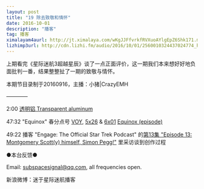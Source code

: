 ```yaml
---
layout: post
title: "19 除去致敬和情怀"
date: 2016-10-01
description: "播客"
tag: 播客 
ximalayam4aurl: http://jt.ximalaya.com/wKgJJFfvrkfRVXuoAYlgEpZ6Shk171.m4a?channel=rss&album_id=3135361&track_id=22490749&uid=6418191&jt=http://audio.xmcdn.com/group17/M00/49/77/wKgJJFfvrkfRVXuoAYlgEpZ6Shk171.m4a
lizhimp3url: http://cdn.lizhi.fm/audio/2016/10/01/2560010324437024774_hd.mp3
---   
```


上期看完《星际迷航3超越星辰》谈了一点正面评价，这一期我们本来想好好地负面批判一番，结果整整扯了一期的致敬与情怀。

本期节目录制于20160916，主播：小猪\|CrazyEMH

————

2:00 [透明铝 Transparent aluminum](http://memory-alpha.wikia.com/wiki/Transparent_aluminum)

47:32 &quot;Equinox&quot; 春分点号 [VOY](http://memory-alpha.wikia.com/wiki/VOY), [5x26](http://memory-alpha.wikia.com/wiki/VOY_Season_5) &amp; [6x01](http://memory-alpha.wikia.com/wiki/VOY_Season_6) [Equinox (episode)](http://memory-alpha.wikia.com/wiki/Equinox_(episode))

49:22 播客 &quot;Engage: The Official Star Trek Podcast&quot; 的[第13集 &quot;Episode 13: Montgomery Scott(y) himself, Simon Pegg!&quot;](http://www1.play.it/audio/engage-the-official-star-trek-podcast/) 里采访谈到创作过程

●本台反馈●

Email: [subspacesignal@qq.com](mailto:subspacesignal@qq.com), all frequencies open.

新浪微博：迷于星际迷航播客